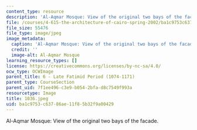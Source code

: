 ```yaml
---
content_type: resource
description: 'Al-Aqmar Mosque: View of the original two bays of the facade.'
file: /courses/4-615-the-architecture-of-cairo-spring-2002/ba1c9753c63786ae11f85b32f9a00429_1036.jpeg
file_size: 55476
file_type: image/jpeg
image_metadata:
  caption: 'Al-Aqmar Mosque: View of the original two bays of the facade.'
  credit: ''
  image-alt: Al-Aqmar Mosque
learning_resource_types: []
license: https://creativecommons.org/licenses/by-nc-sa/4.0/
ocw_type: OCWImage
parent_title: 6 - Late Fatimid Period (1074-1171)
parent_type: CourseSection
parent_uid: 7f1ee496-c3e9-b054-2bfa-d8c7549f993a
resourcetype: Image
title: 1036.jpeg
uid: ba1c9753-c637-86ae-11f8-5b32f9a00429
---
```

Al-Aqmar Mosque: View of the original two bays of the facade.